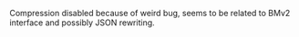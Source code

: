Compression disabled because of weird bug, seems to be related to BMv2 interface and possibly JSON rewriting.

